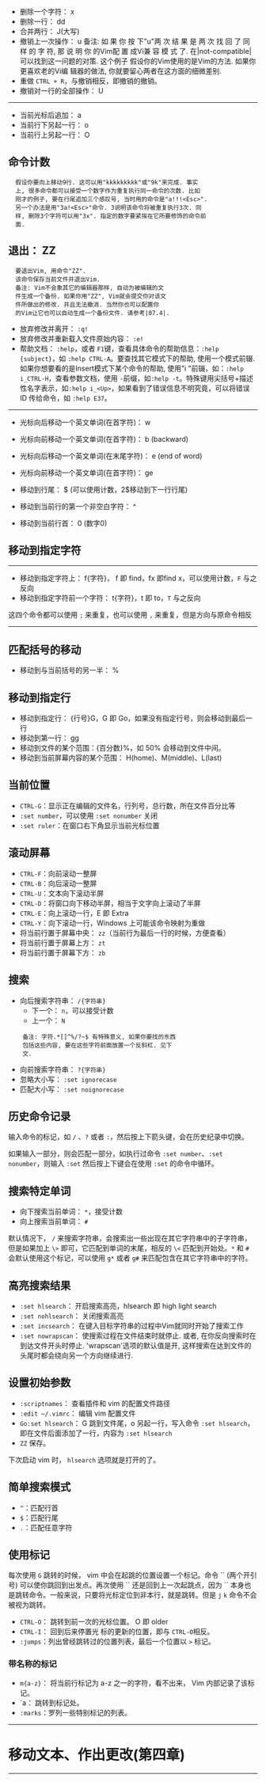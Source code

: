 - 删除一个字符： x
- 删除一行： dd
- 合并两行： J(大写)
- 撤销上一次操作： u
      备注: 如 果 你 按 下"u"两 次 结 果 是 两 次 找 回 了 同
      样 的 字 符, 那 说 明 你 的Vim配 置 成Vi兼 容 模 式 了.
      在|not-compatible|可以找到这一问题的对策. 这个例子
      假设你的Vim使用的是Vim的方法. 如果你更喜欢老的Vi编
      辑器的做法, 你就要留心两者在这方面的细微差别.
- 重做 `CTRL + R`，与撤销相反，即撤销的撤销。
- 撤销对一行的全部操作： U

----

- 当前光标后追加： a
- 当前行下另起一行： o
- 当前行上另起一行： O

## 命令计数

      假设你要向上移动9行. 这可以用"kkkkkkkkk"或"9k"来完成. 事实
      上, 很多命令都可以接受一个数字作为重复执行同一命令的次数. 比如
      刚才的例子, 要在行尾追加三个感叹号, 当时用的命令是"a!!!<Esc>".
      另一个办法是用"3a!<Esc>"命令. 3说明该命令将被重复执行3次. 同
      样, 删除3个字符可以用"3x". 指定的数字要紧挨在它所要修饰的命令前
      面.

## 退出： ZZ

      要退出Vim, 用命令"ZZ".
      该命令保存当前文件并退出Vim.
      备注: Vim不会象其它的编辑器那样, 自动为被编辑的文
      件生成一个备份. 如果你用"ZZ", Vim就会提交你对该文
      件所做出的修改. 并且无法撤消. 当然你也可以配置你
      的Vim让它也可以自动生成一个备份文件. 请参考|07.4|.

- 放弃修改并离开： `:q!`
- 放弃修改并重新载入文件原始内容： `:e!`
- 帮助文档： `:help`，或者 `F1`键，查看具体命令的帮助信息：`:help {subject}`，如 `:help CTRL-A`。要查找其它模式下的帮助, 使用一个模式前辍. 如果你想要看的是Insert模式下某个命令的帮助, 使用"i "前辍，如：`:help i_CTRL-H`，查看参数文档，使用 `-`前缀，如`:help -t`。特殊键用尖括号+描述性名字表示，如`:help i_<Up>`，如果看到了错误信息不明究竟，可以将错误 ID 传给命令，如 `:help E37`。

----

- 光标向后移动一个英文单词(在首字符)： w
- 光标向前移动一个英文单词(在首字符)： b (backward)
- 光标向后移动一个英文单词(在末尾字符)： e (end of word)
- 光标向前移动一个英文单词(在首字符)： ge

- 移动到行尾： $ (可以使用计数，2$移动到下一行行尾)
- 移动到当前行的第一个非空白字符： ^
- 移动到当前行首： 0 (数字0)

## 移动到指定字符

---

- 移动到指定字符上： f{字符}， f 即 find，fx 即find x，可以使用计数，`F` 与之反向
- 移动到指定字符前一个字符： t{字符}，t 即 to，`T` 与之反向

这四个命令都可以使用 `;` 来重复，也可以使用 `,` 来重复，但是方向与原命令相反

---

## 匹配括号的移动

- 移动到与当前括号的另一半： %

## 移动到指定行

- 移动到指定行： {行号}G，G 即 Go，如果没有指定行号，则会移动到最后一行
- 移动到第一行： gg
- 移动到文件的某个范围：{百分数}%，如 50% 会移动到文件中间。
- 移动到当前屏幕内容的某个范围： H(home)、M(middle)、L(last)

## 当前位置

- `CTRL-G`：显示正在编辑的文件名，行列号，总行数，所在文件百分比等
- `:set number`，可以使用 `:set nonumber` 关闭
- `:set ruler`：在窗口右下角显示当前光标位置

## 滚动屏幕

- `CTRL-F`：向前滚动一整屏
- `CTRL-B`：向后滚动一整屏
- `CTRL-U`：文本向下滚动半屏
- `CTRL-D`：将窗口向下移动半屏，相当于文字向上滚动了半屏
- `CTRL-E`：向上滚动一行，E 即 Extra
- `CTRL-Y`：向下滚动一行，Windows 上可能该命令映射为重做
- 将当前行置于屏幕中央： `zz`（当前行为最后一行的时候，方便查看）
- 将当前行置于屏幕上方： `zt`
- 将当前行置于屏幕下方： `zb`

## 搜索

- 向后搜索字符串： `/{字符串}`
  - 下一个： `n`，可以接受计数
  - 上一个： `N`

```
    备注: 字符.*[]^%/?~$ 有特殊意义, 如果你要找的东西
    包括这些内容, 要在这些字符前面放置一个反斜杠. 见下
    文.
```

- 向前搜索字符串： `?{字符串}`
- 忽略大小写： `:set ignorecase`
- 匹配大小写： `:set noignorecase`

## 历史命令记录

输入命令的标记，如 `/` 、`?` 或者 `:`，然后按上下箭头键，会在历史纪录中切换。

如果输入一部分，则会匹配一部分，如执行过命令 `:set number`、`:set nonumber`，则输入 `:set` 然后按上下键会在使用 `:set` 的命令中循环。

## 搜索特定单词

- 向下搜索当前单词： `*`，接受计数
- 向上搜索当前单词： `#`

默认情况下， `/` 来搜索字符串，会搜索出一些出现在其它字符串中的子字符串，但是如果加上 `\>` 即可，它匹配到单词的末尾，相反的 `\<` 匹配到开始处。`*` 和 `#` 会默认使用这个标记，可以使用 `g*` 或者 `g#` 来匹配包含在其它字符串中的字符。

## 高亮搜索结果

- `:set hlsearch`： 开启搜索高亮，hlsearch 即 high light search
- `:set nohlsearch`： 关闭搜索高亮
- `:set incsearch`： 在键入目标字符串的过程中Vim就同时开始了搜索工作
- `:set nowrapscan`： 使搜索过程在文件结束时就停止. 或者, 在你反向搜索时在到达文件开头时停止. 'wrapscan'选项的默认值是开, 这样搜索在达到文件的头尾时都会绕向另一个方向继续进行.

## 设置初始参数

- `:scriptnames`： 查看插件和 vim 的配置文件路径
- `:edit ~/.vimrc`： 编辑 vim 配置文件
- `Go:set hlsearch`： G 跳到文件尾，o 另起一行，写入命令 `:set hlsearch`，即在文件后面添加了一行，内容为 `:set hlsearch`
- `ZZ` 保存。

下次启动 vim 时， `hlsearch` 选项就是打开的了。

## 简单搜索模式

- `^`：匹配行首
- `$`：匹配行尾
- `.`：匹配任意字符

## 使用标记

每次使用 `G` 跳转的时候， vim 中会在起跳的位置设置一个标记。命令 \`\` (两个开引号) 可以使你跳回到出发点。再次使用 \`\` 还是回到上一次起跳点，因为 \`\` 本身也是跳转命令。一般来说，只要将光标定位到非本行，就是跳转。但是 `j` `k` 命令不会被视为跳转。

- `CTRL-O`： 跳转到前一次的光标位置。 O 即 older
- `CTRL-I`： 回到后来停置光
标的更新的位置，即与 `CTRL-O`相反。
- `:jumps`：列出曾经跳转过的位置列表，最后一个位置以 `>` 标记。

### 带名称的标记

- `m{a-z}`： 将当前行标记为 a-z 之一的字符，看不出来， Vim 内部记录了该标记。
- \`a： 跳转到标记处。
- `:marks`：罗列一些特别标记的列表。

---

# 移动文本、作出更改(第四章)



---
